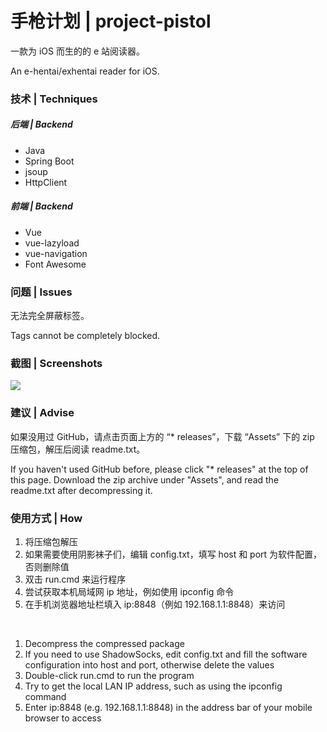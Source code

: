 # 手枪计划 | project-pistol
一款为 iOS 而生的的 e 站阅读器。

An e-hentai/exhentai reader for iOS.

### 技术 | Techniques
##### 后端 | Backend
- Java
- Spring Boot
- jsoup
- HttpClient

##### 前端 | Backend
- Vue
- vue-lazyload
- vue-navigation
- Font Awesome

### 问题 | Issues
无法完全屏蔽标签。

Tags cannot be completely blocked.

### 截图 | Screenshots
<div>
  <img src="https://github.com/chenh96/project-pistol/blob/master/screenshots/screenshot.jpg"/>
</div>

### 建议 | Advise
如果没用过 GitHub，请点击页面上方的 “* releases”，下载 “Assets” 下的 zip 压缩包，解压后阅读 readme.txt。

If you haven't used GitHub before, please click "* releases" at the top of this page. Download the zip archive under "Assets", and read the readme.txt after decompressing it.

### 使用方式 | How
1. 将压缩包解压
2. 如果需要使用阴影袜子们，编辑 config.txt，填写 host 和 port 为软件配置，否则删除值
3. 双击 run.cmd 来运行程序
4. 尝试获取本机局域网 ip 地址，例如使用 ipconfig 命令
5. 在手机浏览器地址栏填入 ip:8848（例如 192.168.1.1:8848）来访问

<br />

1. Decompress the compressed package
2. If you need to use ShadowSocks, edit config.txt and fill the software configuration into host and port, otherwise delete the values
3. Double-click run.cmd to run the program
4. Try to get the local LAN IP address, such as using the ipconfig command
5. Enter ip:8848 (e.g. 192.168.1.1:8848) in the address bar of your mobile browser to access

